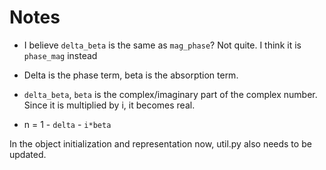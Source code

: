 # Notes

- I believe `delta_beta` is the same as `mag_phase`? Not quite. I think it is
  `phase_mag` instead

- Delta is the phase term, beta is the absorption term.

- `delta_beta`, `beta` is the complex/imaginary part of the complex number.
  Since it is multiplied by i, it becomes real.

- n = 1 - `delta` - `i*beta`

In the object initialization and representation now, util.py also needs to be
updated.
